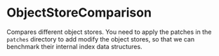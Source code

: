 # ObjectStoreComparison

Compares different object stores. You need to apply the patches in the `patches` directory to add modify the object stores, so that we can benchmark their internal index data structures.
